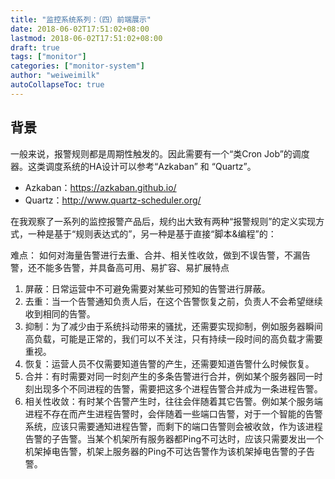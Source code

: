 ```yaml
---
title: "监控系统系列：（四）前端展示"
date: 2018-06-02T17:51:02+08:00
lastmod: 2018-06-02T17:51:02+08:00
draft: true
tags: ["monitor"]
categories: ["monitor-system"]
author: "weiweimilk"
autoCollapseToc: true
---
```




## 背景

一般来说，报警规则都是周期性触发的。因此需要有一个“类Cron Job”的调度器。这类调度系统的HA设计可以参考“Azkaban” 和 “Quartz”。
* Azkaban：https://azkaban.github.io/
* Quartz：http://www.quartz-scheduler.org/


在我观察了一系列的监控报警产品后，规约出大致有两种“报警规则”的定义实现方式，一种是基于“规则表达式的”，另一种是基于直接“脚本&编程”的：


难点：
如何对海量告警进行去重、合并、相关性收敛，做到不误告警，不漏告警，还不能多告警，并具备高可用、易扩容、易扩展特点
1) 屏蔽：日常运营中不可避免需要对某些可预知的告警进行屏蔽。
2) 去重：当一个告警通知负责人后，在这个告警恢复之前，负责人不会希望继续收到相同的告警。
3) 抑制：为了减少由于系统抖动带来的骚扰，还需要实现抑制，例如服务器瞬间高负载，可能是正常的，我们可以不关注，只有持续一段时间的高负载才需要重视。
4) 恢复：运营人员不仅需要知道告警的产生，还需要知道告警什么时候恢复。
5) 合并：有时需要对同一时刻产生的多条告警进行合并，例如某个服务器同一时刻出现多个不同进程的告警，需要把这多个进程告警合并成为一条进程告警。
6) 相关性收敛：有时某个告警产生时，往往会伴随着其它告警。例如某个服务端进程不存在而产生进程告警时，会伴随着一些端口告警，对于一个智能的告警系统，应该只需要通知进程告警，而剩下的端口告警则会被收敛，作为该进程告警的子告警。当某个机架所有服务器都Ping不可达时，应该只需要发出一个机架掉电告警，机架上服务器的Ping不可达告警作为该机架掉电告警的子告警。
